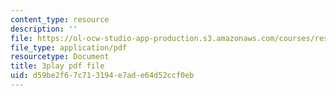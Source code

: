 ```yaml
---
content_type: resource
description: ''
file: https://ol-ocw-studio-app-production.s3.amazonaws.com/courses/res-9-003-brains-minds-and-machines-summer-course-summer-2015/d59be2f67c713194e7ade64d52ccf0eb_vmE4N0m67AA.pdf
file_type: application/pdf
resourcetype: Document
title: 3play pdf file
uid: d59be2f6-7c71-3194-e7ad-e64d52ccf0eb
---
```

